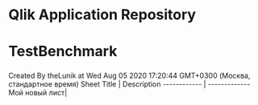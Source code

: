 # Qlik Application Repository 
# TestBenchmark
### 
Created By theLunik at Wed Aug 05 2020 17:20:44 GMT+0300 (Москва, стандартное время)
Sheet Title | Description
------------ | -------------
Мой новый лист|
